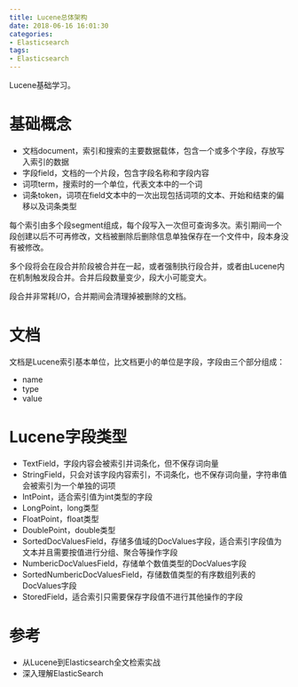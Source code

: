 ```yaml
---
title: Lucene总体架构
date: 2018-06-16 16:01:30
categories: 
- Elasticsearch
tags:
- Elasticsearch
---
```


Lucene基础学习。

<!--more-->

# 基础概念

- 文档document，索引和搜索的主要数据载体，包含一个或多个字段，存放写入索引的数据
- 字段field，文档的一个片段，包含字段名称和字段内容
- 词项term，搜索时的一个单位，代表文本中的一个词
- 词条token，词项在field文本中的一次出现包括词项的文本、开始和结束的偏移以及词条类型

每个索引由多个段segment组成，每个段写入一次但可查询多次。索引期间一个段创建以后不可再修改，文档被删除后删除信息单独保存在一个文件中，段本身没有被修改。

多个段将会在段合并阶段被合并在一起，或者强制执行段合并，或者由Lucene内在机制触发段合并。合并后段数量变少，段大小可能变大。

段合并非常耗I/O，合并期间会清理掉被删除的文档。



# 文档

文档是Lucene索引基本单位，比文档更小的单位是字段，字段由三个部分组成：

- name
- type
- value

# Lucene字段类型

- TextField，字段内容会被索引并词条化，但不保存词向量
- StringField，只会对该字段内容索引，不词条化，也不保存词向量，字符串值会被索引为一个单独的词项
- IntPoint，适合索引值为int类型的字段
- LongPoint，long类型
- FloatPoint，float类型
- DoublePoint，double类型
- SortedDocValuesField，存储多值域的DocValues字段，适合索引字段值为文本并且需要按值进行分组、聚合等操作字段
- NumbericDocValuesField，存储单个数值类型的DocValues字段
- SortedNumbericDocValuesField，存储数值类型的有序数组列表的DocValues字段
- StoredField，适合索引只需要保存字段值不进行其他操作的字段

# 参考

- 从Lucene到Elasticsearch全文检索实战
- 深入理解ElasticSearch


